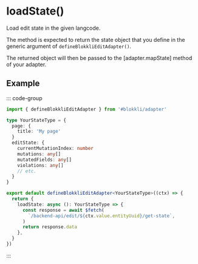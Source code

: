# loadState()

Load edit state in the given langcode.

The method is expected to return the state object that you define in the generic
argument of `defineBlokkliEditAdapter()`.

The returned object will then be passed to the [adapter.mapState] method of your
adapter.

## Example

::: code-group

```typescript [~/app/blokkli.editAdapter.ts]
import { defineBlokkliEditAdapter } from '#blokkli/adapter'

type YourStateType = {
  page: {
    title: 'My page'
  }
  editState: {
    currentMutationIndex: number
    mutations: any[]
    mutatedFields: any[]
    violations: any[]
    // etc.
  }
}

export default defineBlokkliEditAdapter<YourStateType>((ctx) => {
  return {
    loadState: async (): YourStateType => {
      const response = await $fetch(
        `/backend-api/edit/${ctx.value.entityUuid}/get-state`,
      )
      return response.data
    },
  }
})
```

:::
